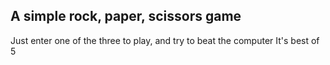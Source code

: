 ## A simple rock, paper, scissors game 

Just enter one of the three to play, and try to beat the computer
It's best of 5

